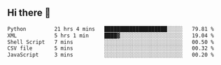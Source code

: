 ## Hi there 👋

<!--
**alihaqberdi/alihaqberdi** is a ✨ _special_ ✨ repository because its `README.md` (this file) appears on your GitHub profile.

Here are some ideas to get you started:

- 🔭 I’m currently working on ...
- 🌱 I’m currently learning ...
- 👯 I’m looking to collaborate on ...
- 🤔 I’m looking for help with ...
- 💬 Ask me about ...
- 📫 How to reach me: ...
- 😄 Pronouns: ...
- ⚡ Fun fact: ...
-->

<!--START_SECTION:waka-->

```txt
Python         21 hrs 4 mins   ████████████████████░░░░░   79.81 %
XML            5 hrs 1 min     ████▓░░░░░░░░░░░░░░░░░░░░   19.04 %
Shell Script   7 mins          ░░░░░░░░░░░░░░░░░░░░░░░░░   00.50 %
CSV file       5 mins          ░░░░░░░░░░░░░░░░░░░░░░░░░   00.32 %
JavaScript     3 mins          ░░░░░░░░░░░░░░░░░░░░░░░░░   00.20 %
```

<!--END_SECTION:waka-->
